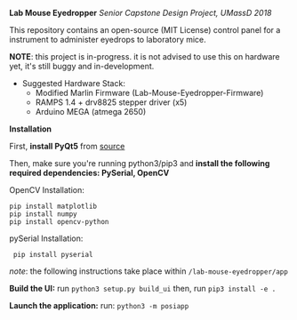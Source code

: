**Lab Mouse Eyedropper**
*Senior Capstone Design Project, UMassD 2018*

This repository contains an open-source (MIT License) control panel for a instrument to administer eyedrops to laboratory mice.

**NOTE**: this project is in-progress. it is not advised to use this on hardware yet, it's still buggy and in-development.

* Suggested Hardware Stack:
	* Modified Marlin Firmware (Lab-Mouse-Eyedropper-Firmware)
	* RAMPS 1.4 + drv8825 stepper driver (x5)
	* Arduino MEGA (atmega 2650)


**Installation**

First, **install PyQt5** from [source](https://riverbankcomputing.com/software/pyqt/download5) 

Then, make sure you're running python3/pip3 and **install the following required dependencies: PySerial, OpenCV**

OpenCV Installation:

    pip install matplotlib
    pip install numpy
    pip install opencv-python

pySerial Installation:

     pip install pyserial


*note*: the following instructions take place within `/lab-mouse-eyedropper/app`

**Build the UI:**
run `python3 setup.py build_ui`
then, run `pip3 install -e .`

**Launch the  application:**
run: `python3 -m posiapp`
